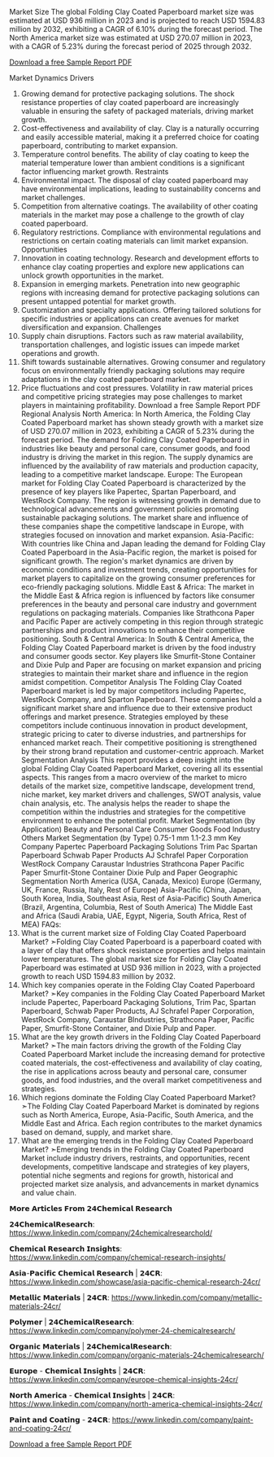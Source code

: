 Market Size
The global Folding Clay Coated Paperboard market size was estimated at USD 936 million in 2023 and is projected to reach USD 1594.83 million by 2032, exhibiting a CAGR of 6.10% during the forecast period.
The North America market size was estimated at USD 270.07 million in 2023, with a CAGR of 5.23% during the forecast period of 2025 through 2032.

[Download a free Sample Report PDF](https://www.24chemicalresearch.com/download-sample/289475/global-folding-clay-coated-paperboard-forecast-market-2025-2032-999)

Market Dynamics
Drivers
1. Growing demand for protective packaging solutions. The shock resistance properties of clay coated paperboard are increasingly valuable in ensuring the safety of packaged materials, driving market growth.
2. Cost-effectiveness and availability of clay. Clay is a naturally occurring and easily accessible material, making it a preferred choice for coating paperboard, contributing to market expansion.
3. Temperature control benefits. The ability of clay coating to keep the material temperature lower than ambient conditions is a significant factor influencing market growth.
Restraints
1. Environmental impact. The disposal of clay coated paperboard may have environmental implications, leading to sustainability concerns and market challenges.
2. Competition from alternative coatings. The availability of other coating materials in the market may pose a challenge to the growth of clay coated paperboard.
3. Regulatory restrictions. Compliance with environmental regulations and restrictions on certain coating materials can limit market expansion.
Opportunities
1. Innovation in coating technology. Research and development efforts to enhance clay coating properties and explore new applications can unlock growth opportunities in the market.
2. Expansion in emerging markets. Penetration into new geographic regions with increasing demand for protective packaging solutions can present untapped potential for market growth.
3. Customization and specialty applications. Offering tailored solutions for specific industries or applications can create avenues for market diversification and expansion.
Challenges
1. Supply chain disruptions. Factors such as raw material availability, transportation challenges, and logistic issues can impede market operations and growth.
2. Shift towards sustainable alternatives. Growing consumer and regulatory focus on environmentally friendly packaging solutions may require adaptations in the clay coated paperboard market.
3. Price fluctuations and cost pressures. Volatility in raw material prices and competitive pricing strategies may pose challenges to market players in maintaining profitability.
Download a free Sample Report PDF
Regional Analysis
North America: In North America, the Folding Clay Coated Paperboard market has shown steady growth with a market size of USD 270.07 million in 2023, exhibiting a CAGR of 5.23% during the forecast period. The demand for Folding Clay Coated Paperboard in industries like beauty and personal care, consumer goods, and food industry is driving the market in this region. The supply dynamics are influenced by the availability of raw materials and production capacity, leading to a competitive market landscape.
Europe: The European market for Folding Clay Coated Paperboard is characterized by the presence of key players like Papertec, Spartan Paperboard, and WestRock Company. The region is witnessing growth in demand due to technological advancements and government policies promoting sustainable packaging solutions. The market share and influence of these companies shape the competitive landscape in Europe, with strategies focused on innovation and market expansion.
Asia-Pacific: With countries like China and Japan leading the demand for Folding Clay Coated Paperboard in the Asia-Pacific region, the market is poised for significant growth. The region's market dynamics are driven by economic conditions and investment trends, creating opportunities for market players to capitalize on the growing consumer preferences for eco-friendly packaging solutions.
Middle East & Africa: The market in the Middle East & Africa region is influenced by factors like consumer preferences in the beauty and personal care industry and government regulations on packaging materials. Companies like Strathcona Paper and Pacific Paper are actively competing in this region through strategic partnerships and product innovations to enhance their competitive positioning.
South & Central America: In South & Central America, the Folding Clay Coated Paperboard market is driven by the food industry and consumer goods sector. Key players like Smurfit-Stone Container and Dixie Pulp and Paper are focusing on market expansion and pricing strategies to maintain their market share and influence in the region amidst competition.
Competitor Analysis
The Folding Clay Coated Paperboard market is led by major competitors including Papertec, WestRock Company, and Sparton Paperboard. These companies hold a significant market share and influence due to their extensive product offerings and market presence. Strategies employed by these competitors include continuous innovation in product development, strategic pricing to cater to diverse industries, and partnerships for enhanced market reach. Their competitive positioning is strengthened by their strong brand reputation and customer-centric approach.
Market Segmentation Analysis
This report provides a deep insight into the global Folding Clay Coated Paperboard Market, covering all its essential aspects. This ranges from a macro overview of the market to micro details of the market size, competitive landscape, development trend, niche market, key market drivers and challenges, SWOT analysis, value chain analysis, etc.
The analysis helps the reader to shape the competition within the industries and strategies for the competitive environment to enhance the potential profit.
Market Segmentation (by Application)
Beauty and Personal Care
Consumer Goods
Food Industry
Others
Market Segmentation (by Type)
0.75-1 mm
1.1-2.3 mm
Key Company
Papertec
Paperboard Packaging Solutions
Trim Pac
Spartan Paperboard
Schwab Paper Products
AJ Schrafel Paper Corporation
WestRock Company
Caraustar Industries
Strathcona Paper
Pacific Paper
Smurfit-Stone Container
Dixie Pulp and Paper
Geographic Segmentation
North America (USA, Canada, Mexico)
Europe (Germany, UK, France, Russia, Italy, Rest of Europe)
Asia-Pacific (China, Japan, South Korea, India, Southeast Asia, Rest of Asia-Pacific)
South America (Brazil, Argentina, Columbia, Rest of South America)
The Middle East and Africa (Saudi Arabia, UAE, Egypt, Nigeria, South Africa, Rest of MEA)
FAQs:
01. What is the current market size of Folding Clay Coated Paperboard Market?
➣Folding Clay Coated Paperboard is a paperboard coated with a layer of clay that offers shock resistance properties and helps maintain lower temperatures. The global market size for Folding Clay Coated Paperboard was estimated at USD 936 million in 2023, with a projected growth to reach USD 1594.83 million by 2032.
02. Which key companies operate in the Folding Clay Coated Paperboard Market?
➣Key companies in the Folding Clay Coated Paperboard Market include Papertec, Paperboard Packaging Solutions, Trim Pac, Spartan Paperboard, Schwab Paper Products, AJ Schrafel Paper Corporation, WestRock Company, Caraustar BIndustries, Strathcona Paper, Pacific Paper, Smurfit-Stone Container, and Dixie Pulp and Paper.
03. What are the key growth drivers in the Folding Clay Coated Paperboard Market?
➣The main factors driving the growth of the Folding Clay Coated Paperboard Market include the increasing demand for protective coated materials, the cost-effectiveness and availability of clay coating, the rise in applications across beauty and personal care, consumer goods, and food industries, and the overall market competitiveness and strategies.
04. Which regions dominate the Folding Clay Coated Paperboard Market?
➣The Folding Clay Coated Paperboard Market is dominated by regions such as North America, Europe, Asia-Pacific, South America, and the Middle East and Africa. Each region contributes to the market dynamics based on demand, supply, and market share.
05. What are the emerging trends in the Folding Clay Coated Paperboard Market?
➣Emerging trends in the Folding Clay Coated Paperboard Market include industry drivers, restraints, and opportunities, recent developments, competitive landscape and strategies of key players, potential niche segments and regions for growth, historical and projected market size analysis, and advancements in market dynamics and value chain.

𝗠𝗼𝗿𝗲 𝗔𝗿𝘁𝗶𝗰𝗹𝗲𝘀 𝗙𝗿𝗼𝗺 𝟮𝟰𝗖𝗵𝗲𝗺𝗶𝗰𝗮𝗹 𝗥𝗲𝘀𝗲𝗮𝗿𝗰𝗵

𝟮𝟰𝗖𝗵𝗲𝗺𝗶𝗰𝗮𝗹𝗥𝗲𝘀𝗲𝗮𝗿𝗰𝗵: https://www.linkedin.com/company/24chemicalresearchold/

𝗖𝗵𝗲𝗺𝗶𝗰𝗮𝗹 𝗥𝗲𝘀𝗲𝗮𝗿𝗰𝗵 𝗜𝗻𝘀𝗶𝗴𝗵𝘁𝘀: https://www.linkedin.com/company/chemical-research-insights/

𝗔𝘀𝗶𝗮-𝗣𝗮𝗰𝗶𝗳𝗶𝗰 𝗖𝗵𝗲𝗺𝗶𝗰𝗮𝗹 𝗥𝗲𝘀𝗲𝗮𝗿𝗰𝗵 | 𝟮𝟰𝗖𝗥: https://www.linkedin.com/showcase/asia-pacific-chemical-research-24cr/

𝗠𝗲𝘁𝗮𝗹𝗹𝗶𝗰 𝗠𝗮𝘁𝗲𝗿𝗶𝗮𝗹𝘀 | 𝟮𝟰𝗖𝗥: https://www.linkedin.com/company/metallic-materials-24cr/

𝗣𝗼𝗹𝘆𝗺𝗲𝗿 | 𝟮𝟰𝗖𝗵𝗲𝗺𝗶𝗰𝗮𝗹𝗥𝗲𝘀𝗲𝗮𝗿𝗰𝗵: https://www.linkedin.com/company/polymer-24-chemicalresearch/

𝗢𝗿𝗴𝗮𝗻𝗶𝗰 𝗠𝗮𝘁𝗲𝗿𝗶𝗮𝗹𝘀 | 𝟮𝟰𝗖𝗵𝗲𝗺𝗶𝗰𝗮𝗹𝗥𝗲𝘀𝗲𝗮𝗿𝗰𝗵: https://www.linkedin.com/company/organic-materials-24chemicalresearch/

𝗘𝘂𝗿𝗼𝗽𝗲 - 𝗖𝗵𝗲𝗺𝗶𝗰𝗮𝗹 𝗜𝗻𝘀𝗶𝗴𝗵𝘁𝘀 | 𝟮𝟰𝗖𝗥: https://www.linkedin.com/company/europe-chemical-insights-24cr/

𝗡𝗼𝗿𝘁𝗵 𝗔𝗺𝗲𝗿𝗶𝗰𝗮 - 𝗖𝗵𝗲𝗺𝗶𝗰𝗮𝗹 𝗜𝗻𝘀𝗶𝗴𝗵𝘁𝘀 | 𝟮𝟰𝗖𝗥: https://www.linkedin.com/company/north-america-chemical-insights-24cr/

𝗣𝗮𝗶𝗻𝘁 𝗮𝗻𝗱 𝗖𝗼𝗮𝘁𝗶𝗻𝗴 - 𝟮𝟰𝗖𝗥: https://www.linkedin.com/company/paint-and-coating-24cr/

[Download a free Sample Report PDF](https://www.24chemicalresearch.com/download-sample/289475/global-folding-clay-coated-paperboard-forecast-market-2025-2032-999)
